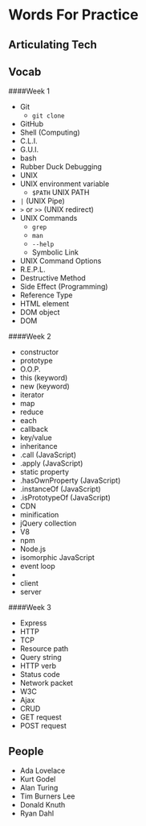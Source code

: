 # Words For Practice
## Articulating Tech


## Vocab

####Week 1
* Git
  * `git clone`
* GitHub
* Shell (Computing)
* C.L.I.
* G.U.I. 
* bash
* Rubber Duck Debugging
* UNIX
* UNIX environment variable
  * `$PATH` UNIX PATH
* `|` (UNIX Pipe)
* `>` or `>>` (UNIX redirect)
* UNIX Commands
  * `grep`
  * `man`
  * `--help`
  * Symbolic Link
* UNIX Command Options
* R.E.P.L.
* Destructive Method
* Side Effect (Programming)
* Reference Type
* HTML element
* DOM object
* DOM

####Week 2
* constructor
* prototype
* O.O.P.
* this (keyword)
* new (keyword)
* iterator
* map
* reduce
* each
* callback
* key/value
* inheritance
* .call (JavaScript)
* .apply (JavaScript)
* static property
* .hasOwnProperty (JavaScript)
* .instanceOf (JavaScript)
* .isPrototypeOf (JavaScript)
* CDN
* minification
* jQuery collection
* V8
* npm
* Node.js
* isomorphic JavaScript
* event loop
* 
* client
* server


####Week 3
* Express
* HTTP
* TCP
* Resource path
* Query string
* HTTP verb
* Status code
* Network packet
* W3C
* Ajax
* CRUD
* GET request
* POST request


## People

* Ada Lovelace
* Kurt Godel
* Alan Turing
* Tim Burners Lee
* Donald Knuth
* Ryan Dahl




